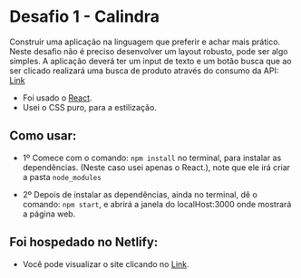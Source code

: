 # Desafio 1 - Calindra

 Construir uma aplicação na linguagem que preferir e achar mais prático. Neste desafio não
é preciso desenvolver um layout robusto, pode ser algo simples. A aplicação deverá ter um input de
texto e um botão busca que ao ser clicado realizará uma busca de produto através do consumo da
API: [Link](https://mystique-v2-americanas.juno.b2w.io/autocomplete?content=camiseta&source=nanook)

- Foi usado o [React](https://pt-br.reactjs.org/).
- Usei o CSS puro, para a estilização.

## Como usar:

- 1º  Comece com o comando: `npm install` no terminal, para instalar as dependências. (Neste caso usei apenas o React.), note que ele irá criar a pasta `node_modules`

- 2º Depois de instalar as dependências, ainda no terminal, dê o comando: `npm start`, e abrirá a janela do localHost:3000 onde mostrará a página web.

## Foi hospedado no  Netlify:

- Você pode visualizar o site clicando no [Link](https://cerulean-bublanina-d6ae70.netlify.app/).
